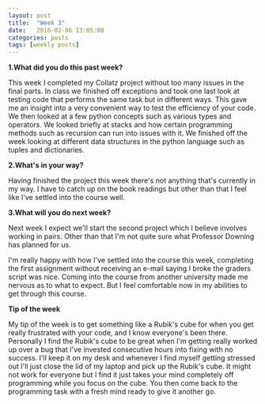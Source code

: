 ```yaml
---
layout: post
title:  "Week 3"
date:   2016-02-06 13:05:00
categories: posts
tags: [weekly posts]
---
```


**1.What did you do this past week?**

This week I completed my Collatz project without too many issues in the final
parts. In class we finished off exceptions and took one last look at testing
code that performs the same task but in different ways. This gave me an insight
into a very convenient way to test the efficiency of your code. We then looked
at a few python concepts such as various types and operators. We looked briefly
at stacks and how certain programming methods such as recursion can run into
issues with it. We finished off the week looking at different data structures
in the python language such as tuples and dictionaries.


**2.What's in your way?**

Having finished the project this week there's not anything that's currently in
my way. I have to catch up on the book readings but other than that I feel like
I've settled into the course well.


**3.What will you do next week?**

Next week I expect we'll start the second project which I believe involves working
in pairs. Other than that I'm not quite sure what Professor Downing has planned
for us.


I'm really happy with how I've settled into the course this week, completing the
first assignment without receiving an e-mail saying I broke the graders script
was nice. Coming into the course from another university made me nervous as to
what to expect. But I feel comfortable now in my abilities to get through this
course.

**Tip of the week**

My tip of the week is to get something like a Rubik's cube for when you get
really frustrated with your code, and I know everyone's been there. Personally
I find the Rubik's cube to be great when I'm getting really worked up over
a bug that I've invested consecutive hours into fixing with no success. I'll
keep it on my desk and whenever I find myself getting stressed out I'll just
close the lid of my laptop and pick up the Rubik's cube. It might not work
for everyone but I find it just takes your mind completely off programming
while you focus on the cube. You then come back to the programming task with a
fresh mind ready to give it another go.
